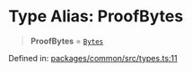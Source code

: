 # Type Alias: ProofBytes

> **ProofBytes** = [`Bytes`](Bytes.md)

Defined in: [packages/common/src/types.ts:11](https://github.com/dcdpr/did-btcr2-js/blob/4a717493e735221d072999f212891939f4de3f23/packages/common/src/types.ts#L11)
